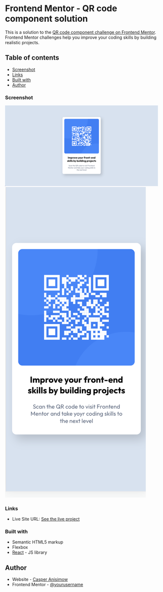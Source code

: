 
# Frontend Mentor - QR code component solution

This is a solution to the [QR code component challenge on Frontend Mentor](https://www.frontendmentor.io/challenges/qr-code-component-iux_sIO_H). Frontend Mentor challenges help you improve your coding skills by building realistic projects. 

## Table of contents

- [Screenshot](#screenshot)
- [Links](#links)
- [Built with](#built-with)
- [Author](#author)



### Screenshot

![](./qr-card/src/screenshot_desktop.png)
![](./qr-card/src/screenshot_mobile.png)



### Links

- Live Site URL: [See the live project](https://anisthepooh.github.io/QR-Card/)

### Built with

- Semantic HTML5 markup
- Flexbox
- [React](https://reactjs.org/) - JS library


## Author

- Website - [Casper Anisimow](https://casperanisimow.dk)
- Frontend Mentor - [@yourusername](https://www.frontendmentor.io/profile/yourusername)
